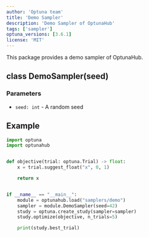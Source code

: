 ```yaml
---
author: 'Optuna team'
title: 'Demo Sampler'
description: 'Demo Sampler of OptunaHub'
tags: ['sampler']
optuna_versions: [3.6.1]
license: 'MIT'
---
```


This package provides a demo sampler of OptunaHub.

## class DemoSampler(seed)

### Parameters
- `seed: int` - A random seed


## Example

```python
import optuna
import optunahub


def objective(trial: optuna.Trial) -> float:
    x = trial.suggest_float("x", 0, 1)

    return x


if __name__ == "__main__":
    module = optunahub.load("samplers/demo")
    sampler = module.DemoSampler(seed=42)
    study = optuna.create_study(sampler=sampler)
    study.optimize(objective, n_trials=5)

    print(study.best_trial)
```
